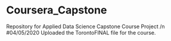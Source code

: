 # Coursera_Capstone
Repository for Applied Data Science Capstone Course Project
/n #04/05/2020 Uploaded the TorontoFINAL file for the course.
